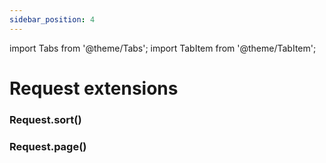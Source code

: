 ```yaml
---
sidebar_position: 4
---
```


import Tabs from '@theme/Tabs';
import TabItem from '@theme/TabItem';

# Request extensions

### Request.sort()

### Request.page()
